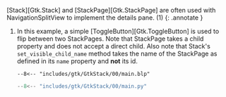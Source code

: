 [Stack][Gtk.Stack] and [StackPage][Gtk.StackPage] are often used with NavigationSplitView to implement the details pane. (1)
{: .annotate }

1.  In this example, a simple [ToggleButton][Gtk.ToggleButton] is used to flip between two StackPages.
    Note that StackPage takes a child property and does not accept a direct child.
    Also note that Stack's `set_visible_child_name` method takes the name of the StackPage as defined in its `name` property and **not** its id.

    <div class="grid cards" markdown>

    ```blueprint hl_lines="18 24"
    --8<-- "includes/gtk/GtkStack/00/main.blp"
    ```

    ```py hl_lines="23 25"
    --8<-- "includes/gtk/GtkStack/00/main.py"
    ```

    </div>
